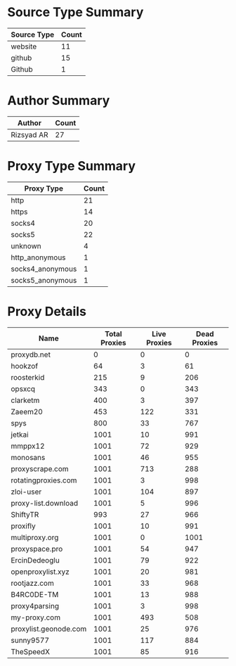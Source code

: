 # Source Type Summary

| Source Type | Count |
|-------------|-------|
| website | 11 |
| github | 15 |
| Github | 1 |


# Author Summary

| Author | Count |
|--------|-------|
| Rizsyad AR | 27 |


# Proxy Type Summary

| Proxy Type | Count |
|------------|-------|
| http | 21 |
| https | 14 |
| socks4 | 20 |
| socks5 | 22 |
| unknown | 4 |
| http_anonymous | 1 |
| socks4_anonymous | 1 |
| socks5_anonymous | 1 |


# Proxy Details

| Name | Total Proxies | Live Proxies | Dead Proxies |
|------|---------------|--------------|---------------|
| proxydb.net | 0 | 0 | 0 |
| hookzof | 64 | 3 | 61 |
| roosterkid | 215 | 9 | 206 |
| opsxcq | 343 | 0 | 343 |
| clarketm | 400 | 3 | 397 |
| Zaeem20 | 453 | 122 | 331 |
| spys | 800 | 33 | 767 |
| jetkai | 1001 | 10 | 991 |
| mmppx12 | 1001 | 72 | 929 |
| monosans | 1001 | 46 | 955 |
| proxyscrape.com | 1001 | 713 | 288 |
| rotatingproxies.com | 1001 | 3 | 998 |
| zloi-user | 1001 | 104 | 897 |
| proxy-list.download | 1001 | 5 | 996 |
| ShiftyTR | 993 | 27 | 966 |
| proxifly | 1001 | 10 | 991 |
| multiproxy.org | 1001 | 0 | 1001 |
| proxyspace.pro | 1001 | 54 | 947 |
| ErcinDedeoglu | 1001 | 79 | 922 |
| openproxylist.xyz | 1001 | 20 | 981 |
| rootjazz.com | 1001 | 33 | 968 |
| B4RC0DE-TM | 1001 | 13 | 988 |
| proxy4parsing | 1001 | 3 | 998 |
| my-proxy.com | 1001 | 493 | 508 |
| proxylist.geonode.com | 1001 | 25 | 976 |
| sunny9577 | 1001 | 117 | 884 |
| TheSpeedX | 1001 | 85 | 916 |
